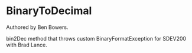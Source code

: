 # BinaryToDecimal
Authored by Ben Bowers.

bin2Dec method that throws custom BinaryFormatException for SDEV200 with Brad Lance.

